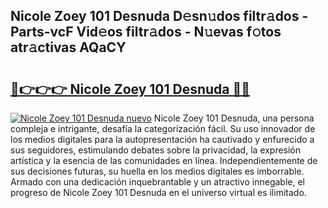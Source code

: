 ## Nicole Zoey 101 Desnuda D𝚎sn𝚞dos filtr𝚊dos - Parts-vcF Vid𝚎os filtr𝚊dos - N𝚞evas f𝚘tos atr𝚊ctivas AQaCY

# <h2><a href="http://mb3mxe.tromn.icu/?c=Nicole+Zoey+101+Desnuda">🔗👉👉👉 Nicole Zoey 101 Desnuda 🔗🔗</a></h2>

[![Nicole Zoey 101 Desnuda nuevo](https://i.imgur.com/pEAQMta.gif)](http://mb3mxe.tromn.icu/?c=Nicole+Zoey+101+Desnuda)
Nicole Zoey 101 Desnuda, una persona compleja e intrigante, desafía la categorización fácil. Su uso innovador de los medios digitales para la autopresentación ha cautivado y enfurecido a sus seguidores, estimulando debates sobre la privacidad, la expresión artística y la esencia de las comunidades en línea. Independientemente de sus decisiones futuras, su huella en los medios digitales es imborrable. Armado con una dedicación inquebrantable y un atractivo innegable, el progreso de Nicole Zoey 101 Desnuda en el universo virtual es ilimitado.
